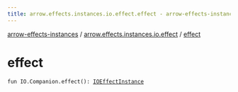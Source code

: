 ```yaml
---
title: arrow.effects.instances.io.effect.effect - arrow-effects-instances
---
```


[arrow-effects-instances](../index.html) / [arrow.effects.instances.io.effect](index.html) / [effect](./effect.html)

# effect

`fun IO.Companion.effect(): `[`IOEffectInstance`](../arrow.effects.instances/-i-o-effect-instance/index.html)